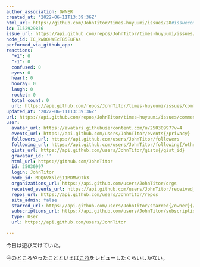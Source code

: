 ```yaml
---
author_association: OWNER
created_at: '2022-06-11T13:39:36Z'
html_url: https://github.com/JohnTitor/times-huyuumi/issues/28#issuecomment-1152929836
id: 1152929836
issue_url: https://api.github.com/repos/JohnTitor/times-huyuumi/issues/28
node_id: IC_kwDOHWEcT85EuFAs
performed_via_github_app: 
reactions:
  "+1": 0
  "-1": 0
  confused: 0
  eyes: 0
  heart: 0
  hooray: 0
  laugh: 0
  rocket: 0
  total_count: 0
  url: https://api.github.com/repos/JohnTitor/times-huyuumi/issues/comments/1152929836/reactions
updated_at: '2022-06-11T13:39:36Z'
url: https://api.github.com/repos/JohnTitor/times-huyuumi/issues/comments/1152929836
user:
  avatar_url: https://avatars.githubusercontent.com/u/25030997?v=4
  events_url: https://api.github.com/users/JohnTitor/events{/privacy}
  followers_url: https://api.github.com/users/JohnTitor/followers
  following_url: https://api.github.com/users/JohnTitor/following{/other_user}
  gists_url: https://api.github.com/users/JohnTitor/gists{/gist_id}
  gravatar_id: ''
  html_url: https://github.com/JohnTitor
  id: 25030997
  login: JohnTitor
  node_id: MDQ6VXNlcjI1MDMwOTk3
  organizations_url: https://api.github.com/users/JohnTitor/orgs
  received_events_url: https://api.github.com/users/JohnTitor/received_events
  repos_url: https://api.github.com/users/JohnTitor/repos
  site_admin: false
  starred_url: https://api.github.com/users/JohnTitor/starred{/owner}{/repo}
  subscriptions_url: https://api.github.com/users/JohnTitor/subscriptions
  type: User
  url: https://api.github.com/users/JohnTitor

---
```

今日は遊び呆けていた。

今のところやったことといえば[これ](https://togithub.com/rust-lang/libc/pull/2823)をレビューしたくらいしかない。